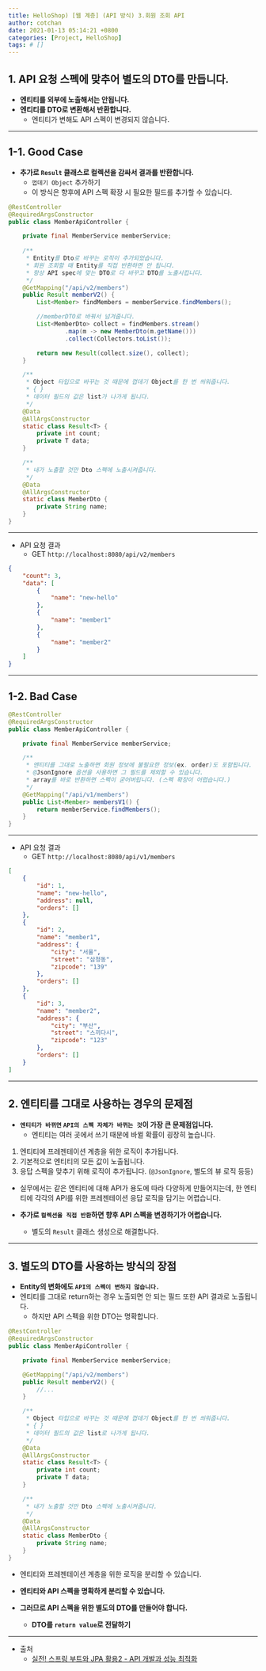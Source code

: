 ```yaml
---
title: HelloShop) [웹 계층] (API 방식) 3.회원 조회 API 
author: cotchan 
date: 2021-01-13 05:14:21 +0800 
categories: [Project, HelloShop]
tags: # [] 
---
```


## 1. API 요청 스펙에 맞추어 별도의 DTO를 만듭니다.

+ **엔티티를 외부에 노출해서는 안됩니다.**
+ **엔티티를 DTO로 변환해서 반환합니다.**
  + 엔티티가 변해도 API 스펙이 변경되지 않습니다.

---

## 1-1. Good Case

+ **추가로 `Result` 클래스로 컬렉션을 감싸서 결과를 반환합니다.**
  + `껍데기 Object` 추가하기
  + 이 방식은 향후에 API 스펙 확장 시 필요한 필드를 추가할 수 있습니다.
  

```java
@RestController
@RequiredArgsConstructor
public class MemberApiController {

    private final MemberService memberService;
    
    /**
     * Entity를 Dto로 바꾸는 로직이 추가되었습니다.
     * 회원 조회할 때 Entity를 직접 반환하면 안 됩니다.
     * 항상 API spec에 맞는 DTO로 다 바꾸고 DTO를 노출시킵니다.
     */
    @GetMapping("/api/v2/members")
    public Result memberV2() {
        List<Member> findMembers = memberService.findMembers();

        //memberDTO로 바꿔서 넘겨줍니다.
        List<MemberDto> collect = findMembers.stream()
                .map(m -> new MemberDto(m.getName()))
                .collect(Collectors.toList());

        return new Result(collect.size(), collect);
    }

    /**
     * Object 타입으로 바꾸는 것 때문에 껍데기 Object를 한 번 씌워줍니다.
     * { }
     * 데이터 필드의 값은 list가 나가게 됩니다.
     */
    @Data
    @AllArgsConstructor
    static class Result<T> {
        private int count;
        private T data;
    }

    /**
     * 내가 노출할 것만 Dto 스펙에 노출시켜줍니다.
     */
    @Data
    @AllArgsConstructor
    static class MemberDto {
        private String name;
    }
}
``` 

---

+ API 요청 결과
  + GET `http://localhost:8080/api/v2/members`

```json
{
    "count": 3,
    "data": [
        {
            "name": "new-hello"
        },
        {
            "name": "member1"
        },
        {
            "name": "member2"
        }
    ]
}
```

---

## 1-2. Bad Case

```java
@RestController
@RequiredArgsConstructor
public class MemberApiController {

    private final MemberService memberService;

    /**
     * 엔티티를 그대로 노출하면 회원 정보에 불필요한 정보(ex. order)도 포함됩니다.
     * @JsonIgnore 옵션을 사용하면 그 필드를 제외할 수 있습니다.
     * array를 바로 반환하면 스펙이 굳어버립니다. (스펙 확장이 어렵습니다.)
     */
    @GetMapping("/api/v1/members")
    public List<Member> membersV1() {
        return memberService.findMembers();
    }
}
```

---

+ API 요청 결과
  + GET `http://localhost:8080/api/v1/members` 

```json
[
    {
        "id": 1,
        "name": "new-hello",
        "address": null,
        "orders": []
    },
    {
        "id": 2,
        "name": "member1",
        "address": {
            "city": "서울",
            "street": "삼청동",
            "zipcode": "139"
        },
        "orders": []
    },
    {
        "id": 3,
        "name": "member2",
        "address": {
            "city": "부산",
            "street": "스끼다시",
            "zipcode": "123"
        },
        "orders": []
    }
]
```


---

## 2. 엔티티를 그대로 사용하는 경우의 문제점

+ **`엔티티가 바뀌면` `API의 스펙 자체가 바뀌는 것`이 가장 큰 문제점입니다.**
  + 엔티티는 여러 곳에서 쓰기 때문에 바뀔 확률이 굉장히 높습니다.

1. 엔티티에 프레젠테이션 계층을 위한 로직이 추가됩니다.
2. 기본적으로 엔티티의 모든 값이 노출됩니다.
3. 응답 스펙을 맞추기 위해 로직이 추가됩니다. (`@JsonIgnore`, 별도의 뷰 로직 등등)

+ 실무에서는 같은 엔티티에 대해 API가 용도에 따라 다양하게 만들어지는데, 한 엔티티에 각각의 API를 위한 프레젠테이션 응답 로직을 담기는 어렵습니다.

+ **추가로 `컬렉션을 직접 반환`하면 향후 API 스펙을 변경하기가 어렵습니다.** 
  + 별도의 `Result` 클래스 생성으로 해결합니다.

---

## 3. 별도의 DTO를 사용하는 방식의 장점

+ **Entity의 변화에도 `API의 스펙이 변하지 않습니다.`**
+ 엔티티를 그대로 return하는 경우 노출되면 안 되는 필드 또한 API 결과로 노출됩니다.
  + 하지만 API 스펙을 위한 DTO는 명확합니다.      

```java
@RestController
@RequiredArgsConstructor
public class MemberApiController {

    private final MemberService memberService;

    @GetMapping("/api/v2/members")
    public Result memberV2() {
        //...
    }

    /**
     * Object 타입으로 바꾸는 것 때문에 껍데기 Object를 한 번 씌워줍니다.
     * { }
     * 데이터 필드의 값은 list로 나가게 됩니다.
     */
    @Data
    @AllArgsConstructor
    static class Result<T> {
        private int count;
        private T data;
    }

    /**
     * 내가 노출할 것만 Dto 스펙에 노출시켜줍니다.
     */
    @Data
    @AllArgsConstructor
    static class MemberDto {
        private String name;
    }
}
```

+ 엔티티와 프레젠테이션 계층을 위한 로직을 분리할 수 있습니다.
+ **엔티티와 API 스펙을 명확하게 분리할 수 있습니다.**

+ **그러므로 API 스펙을 위한 별도의 DTO를 만들어야 합니다.**
  + **DTO를 `return value`로 전달하기**

---

+ 출처
    + [실전! 스프링 부트와 JPA 활용2 - API 개발과 성능 최적화](https://www.inflearn.com/course/%EC%8A%A4%ED%94%84%EB%A7%81%EB%B6%80%ED%8A%B8-JPA-API%EA%B0%9C%EB%B0%9C-%EC%84%B1%EB%8A%A5%EC%B5%9C%EC%A0%81%ED%99%94/dashboard)
